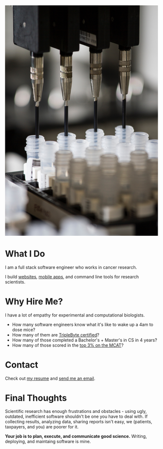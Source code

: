 ![](splash.jpg)

# What I Do

I am a full stack software engineer who works in cancer research.

I build [websites](https://www.depmap.org), [mobile apps](https://apps.apple.com/app/allergen-guru/id1373922308), and command line tools for research scientists.
	
# Why Hire Me?

I have a lot of empathy for experimental and computational biologists.

 - How many software engineers know what it's like to wake up a 4am to dose mice?
 - How many of them are [TripleByte certified](https://triplebyte.com/certificate/YAiPxpq)?
 - How many of those completed a Bachelor's + Master's in CS in 4 years?
 - How many of those scored in the [top 3% on the MCAT](https://drive.google.com/file/d/0B1VQ2orZxq3gcVNvb2pJMDV4UWM/view)?

# Contact
Check out [my resume](https://nishantjha.org/resume.pdf) and [send me an email](mailto:me@nishantjha.org).

# Final Thoughts

Scientific research has enough frustrations and obstacles - using ugly, outdated, inefficient software shouldn't be one you have to deal with. 
If collecting results, analyzing data, sharing reports isn't easy, we (patients, taxpayers, and you) are poorer for it.

**Your job is to plan, execute, and communicate good science.**
Writing, deploying, and maintaing software is mine.
